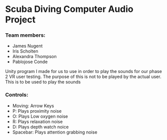 # Scuba Diving Computer Audio Project

### Team members:
   - James Nugent
   - Iris Scholten
   - Alexandra Thompson
   - Pablojose Conde

Unity program I made for us to use in order to play the sounds for our phase 2 VR user testing. The purpose of this is not to be played by the actual user. This is to be used to play the sounds

### Controls:
  - Moving: Arrow Keys
  - P: Plays proximity noise
  - O: Plays Low oxygen noise
  - R: Plays relaxation noise
  - D: Plays depth watch noice
  - Spacebar: Plays attention grabbing noise
